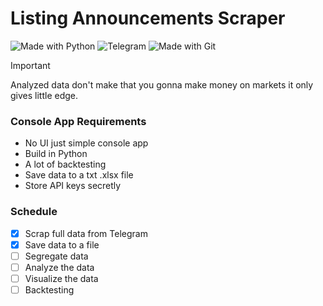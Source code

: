 # Listing Announcements Scraper

![Made with Python](https://img.shields.io/badge/python-3670A0?style=for-the-badge&logo=python&logoColor=ffdd54) ![Telegram](https://img.shields.io/badge/Telegram-2CA5E0?style=for-the-badge&logo=telegram&logoColor=white) ![Made with Git](https://img.shields.io/badge/git-%23F05033.svg?style=for-the-badge&logo=git&logoColor=white)

> [!IMPORTANT]  
> Analyzed data don't make that you gonna make money on markets it only gives little edge.

### Console App Requirements
  - No UI just simple console app
  - Build in Python
  - A lot of backtesting
  - Save data to a txt .xlsx file
  - Store API keys secretly

### Schedule
- [x] Scrap full data from Telegram
- [x] Save data to a file
- [ ] Segregate data
- [ ] Analyze the data
- [ ] Visualize the data
- [ ] Backtesting